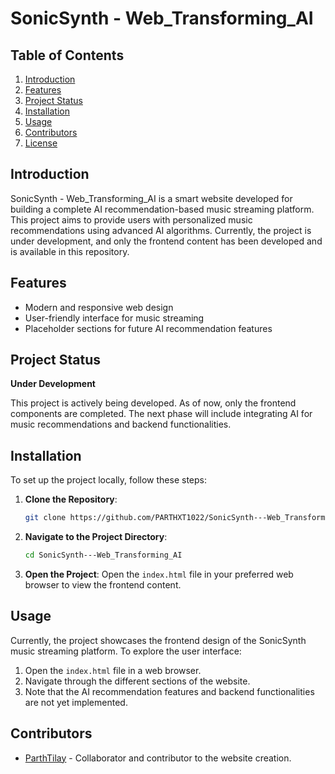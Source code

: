 # SonicSynth - Web_Transforming_AI

## Table of Contents

1. [Introduction](#introduction)
2. [Features](#features)
3. [Project Status](#project-status)
4. [Installation](#installation)
5. [Usage](#usage)
6. [Contributors](#contributors)
7. [License](#license)

## Introduction

SonicSynth - Web_Transforming_AI is a smart website developed for building a complete AI recommendation-based music streaming platform. This project aims to provide users with personalized music recommendations using advanced AI algorithms. Currently, the project is under development, and only the frontend content has been developed and is available in this repository.

## Features

- Modern and responsive web design
- User-friendly interface for music streaming
- Placeholder sections for future AI recommendation features

## Project Status

**Under Development**

This project is actively being developed. As of now, only the frontend components are completed. The next phase will include integrating AI for music recommendations and backend functionalities.

## Installation

To set up the project locally, follow these steps:

1. **Clone the Repository**:
   ```sh
   git clone https://github.com/PARTHXT1022/SonicSynth---Web_Transforming_AI.git
   ```

2. **Navigate to the Project Directory**:
   ```sh
   cd SonicSynth---Web_Transforming_AI
   ```

3. **Open the Project**:
   Open the `index.html` file in your preferred web browser to view the frontend content.

## Usage

Currently, the project showcases the frontend design of the SonicSynth music streaming platform. To explore the user interface:

1. Open the `index.html` file in a web browser.
2. Navigate through the different sections of the website.
3. Note that the AI recommendation features and backend functionalities are not yet implemented.

## Contributors

- [ParthTilay](https://github.com/PARTHXT1022) - Collaborator and contributor to the website creation.

